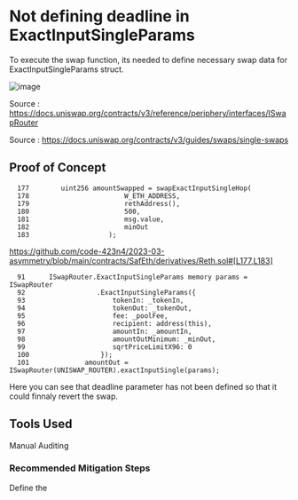 # Not defining deadline in ExactInputSingleParams 

To execute the swap function, its needed to define necessary swap data for ExactInputSingleParams struct. 

![image](https://user-images.githubusercontent.com/118436384/228734373-c5b7348b-0fbe-4f93-8fec-c0389a053338.png)


Source : https://docs.uniswap.org/contracts/v3/reference/periphery/interfaces/ISwapRouter

Source : https://docs.uniswap.org/contracts/v3/guides/swaps/single-swaps


## Proof of Concept

      177        uint256 amountSwapped = swapExactInputSingleHop(
      178                        W_ETH_ADDRESS,
      179                        rethAddress(),
      180                        500,
      181                        msg.value,
      182                        minOut
      183                    );



https://github.com/code-423n4/2023-03-asymmetry/blob/main/contracts/SafEth/derivatives/Reth.sol#[L177,L183]


      91      ISwapRouter.ExactInputSingleParams memory params = ISwapRouter
      92                  .ExactInputSingleParams({
      93                      tokenIn: _tokenIn,
      94                      tokenOut: _tokenOut,
      95                      fee: _poolFee,
      96                      recipient: address(this),
      97                      amountIn: _amountIn,
      98                      amountOutMinimum: _minOut,
      99                      sqrtPriceLimitX96: 0
      100                  });
      101              amountOut = ISwapRouter(UNISWAP_ROUTER).exactInputSingle(params);

Here you can see that deadline parameter has not been defined so that it could finnaly revert the swap.

## Tools Used
Manual Auditing

### Recommended Mitigation Steps

Define the 


